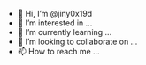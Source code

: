 - 👋 Hi, I’m @jiny0x19d
- 👀 I’m interested in ...
- 🌱 I’m currently learning ...
- 💞️ I’m looking to collaborate on ...
- 📫 How to reach me ...

<!---
jiny0x19d/jiny0x19d is a ✨ special ✨ repository because its `README.md` (this file) appears on your GitHub profile.
You can click the Preview link to take a look at your changes.
--->
